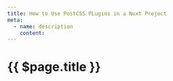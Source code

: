 ```yaml
---
title: How to Use PostCSS PLugins in a Nuxt Project
meta:
  - name: description
    content: 
---
```


# {{ $page.title }}
